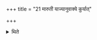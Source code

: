 +++
title = "21 मारुती याज्यानुवाक्ये कुर्यात्"

+++

<details><summary>थिते</summary>

21. The invitatory and offering verses should be addressed to Maruts. 
</details>
